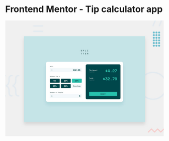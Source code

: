 # Frontend Mentor - Tip calculator app

![Design preview for the Tip calculator app coding challenge](./images/desktop-preview.jpg)
